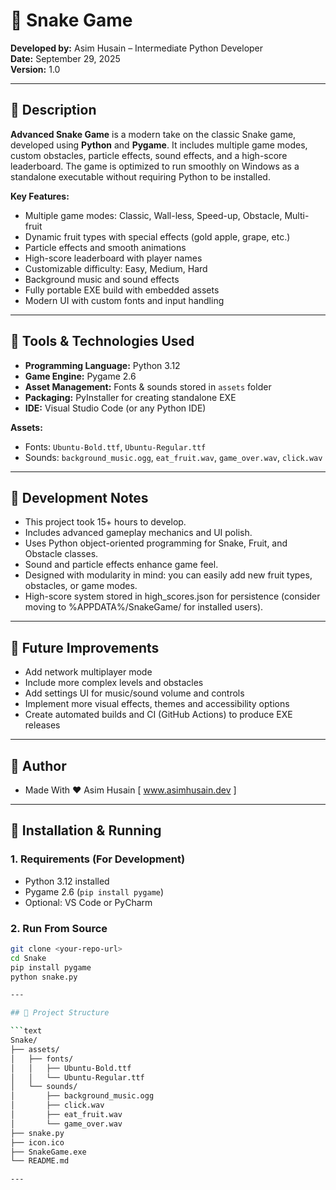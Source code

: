 # 🐍 Snake Game

**Developed by:** Asim Husain – Intermediate Python Developer  
**Date:** September 29, 2025  
**Version:** 1.0

---

## 🔹 Description

**Advanced Snake Game** is a modern take on the classic Snake game, developed using **Python** and **Pygame**. It includes multiple game modes, custom obstacles, particle effects, sound effects, and a high-score leaderboard. The game is optimized to run smoothly on Windows as a standalone executable without requiring Python to be installed.

**Key Features:**
- Multiple game modes: Classic, Wall-less, Speed-up, Obstacle, Multi-fruit
- Dynamic fruit types with special effects (gold apple, grape, etc.)
- Particle effects and smooth animations
- High-score leaderboard with player names
- Customizable difficulty: Easy, Medium, Hard
- Background music and sound effects
- Fully portable EXE build with embedded assets
- Modern UI with custom fonts and input handling

---

## 🔹 Tools & Technologies Used

- **Programming Language:** Python 3.12  
- **Game Engine:** Pygame 2.6  
- **Asset Management:** Fonts & sounds stored in `assets` folder  
- **Packaging:** PyInstaller for creating standalone EXE  
- **IDE:** Visual Studio Code (or any Python IDE)

**Assets:**
- Fonts: `Ubuntu-Bold.ttf`, `Ubuntu-Regular.ttf`  
- Sounds: `background_music.ogg`, `eat_fruit.wav`, `game_over.wav`, `click.wav`

---

## 🔹 Development Notes
- This project took 15+ hours to develop.
- Includes advanced gameplay mechanics and UI polish.
- Uses Python object-oriented programming for Snake, Fruit, and Obstacle classes.
- Sound and particle effects enhance game feel.
- Designed with modularity in mind: you can easily add new fruit types, obstacles, or game modes.
- High-score system stored in high_scores.json for persistence (consider moving to %APPDATA%/SnakeGame/ for installed users).

---

## 🔹 Future Improvements
- Add network multiplayer mode
- Include more complex levels and obstacles
- Add settings UI for music/sound volume and controls
- Implement more visual effects, themes and accessibility options
- Create automated builds and CI (GitHub Actions) to produce EXE releases

---

## 🔹 Author
- Made With ❤️ Asim Husain [ www.asimhusain.dev ]

---

## 🔹 Installation & Running

### 1. **Requirements (For Development)**
- Python 3.12 installed
- Pygame 2.6 (`pip install pygame`)
- Optional: VS Code or PyCharm 

### 2. **Run From Source**
```bash
git clone <your-repo-url>
cd Snake
pip install pygame
python snake.py

---

## 📂 Project Structure

```text
Snake/
├── assets/
│   ├── fonts/
│   │   ├── Ubuntu-Bold.ttf
│   │   └── Ubuntu-Regular.ttf
│   └── sounds/
│       ├── background_music.ogg
│       ├── click.wav
│       ├── eat_fruit.wav
│       └── game_over.wav
├── snake.py
├── icon.ico
├── SnakeGame.exe
└── README.md

---
